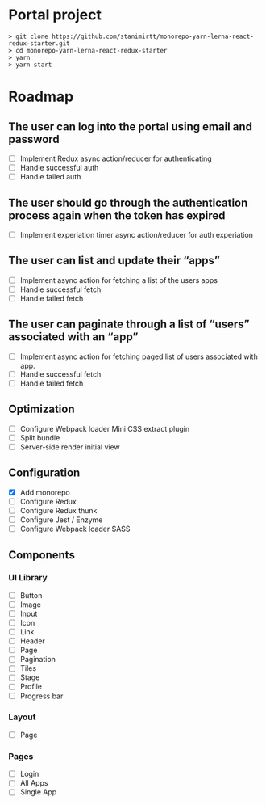 # Portal project
```
> git clone https://github.com/stanimirtt/monorepo-yarn-lerna-react-redux-starter.git
> cd monorepo-yarn-lerna-react-redux-starter
> yarn
> yarn start
```

# Roadmap
## The user can log into the portal using email and password
- [ ] Implement Redux async action/reducer for authenticating
- [ ] Handle successful auth
- [ ] Handle failed auth

## The user should go through the authentication process again when the token has expired
- [ ] Implement experiation timer async action/reducer for auth experiation

## The user can list and update their “apps”
- [ ] Implement async action for fetching a list of the users apps
- [ ] Handle successful fetch
- [ ] Handle failed fetch

## The user can paginate through a list of “users” associated with an “app”
- [ ] Implement async action for fetching paged list of users associated with app.
- [ ] Handle successful fetch
- [ ] Handle failed fetch

## Optimization
- [ ] Configure Webpack loader Mini CSS extract plugin
- [ ] Split bundle
- [ ] Server-side render initial view

## Configuration
- [x] Add monorepo
- [ ] Configure Redux
- [ ] Configure Redux thunk
- [ ] Configure Jest / Enzyme
- [ ] Configure Webpack loader SASS

## Components
### UI Library
- [ ] Button
- [ ] Image
- [ ] Input
- [ ] Icon
- [ ] Link
- [ ] Header
- [ ] Page
- [ ] Pagination
- [ ] Tiles
- [ ] Stage
- [ ] Profile
- [ ] Progress bar

### Layout
- [ ] Page

### Pages
- [ ] Login
- [ ] All Apps
- [ ] Single App